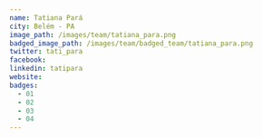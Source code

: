 ```yaml
---
name: Tatiana Pará
city: Belém - PA
image_path: /images/team/tatiana_para.png
badged_image_path: /images/team/badged_team/tatiana_para.png
twitter: tati_para
facebook:
linkedin: tatipara
website:
badges:
  - 01
  - 02
  - 03
  - 04
---
```


